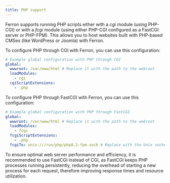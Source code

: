 ```yaml
---
title: PHP support
---
```


Ferron supports running PHP scripts either with a _cgi_ module (using PHP-CGI) or with a _fcgi_ module (using either PHP-CGI configured as a FastCGI server or PHP-FPM). This allows you to host websites built with PHP-based CMSes (like WordPress or Joomla) with Ferron.

To configure PHP through CGI with Ferron, you can use this configuration:

```yaml
# Example global configuration with PHP through CGI
global:
  wwwroot: /var/www/html # Replace it with the path to the webroot
  loadModules:
    - cgi
  cgiScriptExtensions:
    - .php
```

To configure PHP through FastCGI with Ferron, you can use this configuration:

```yaml
# Example global configuration with PHP through FastCGI
global:
  wwwroot: /var/www/html # Replace it with the path to the webroot
  loadModules:
    - fcgi
  fcgiScriptExtensions:
    - .php
  fcgiTo: unix:///run/php/php8.2-fpm.sock # Replace with the Unix socket URL with actual path to the PHP FastCGI daemon socket.
```

To ensure optimal web server performance and efficiency, it is recommended to use FastCGI instead of CGI, as FastCGI keeps PHP processes running persistently, reducing the overhead of starting a new process for each request, therefore improving response times and resource utilization.
